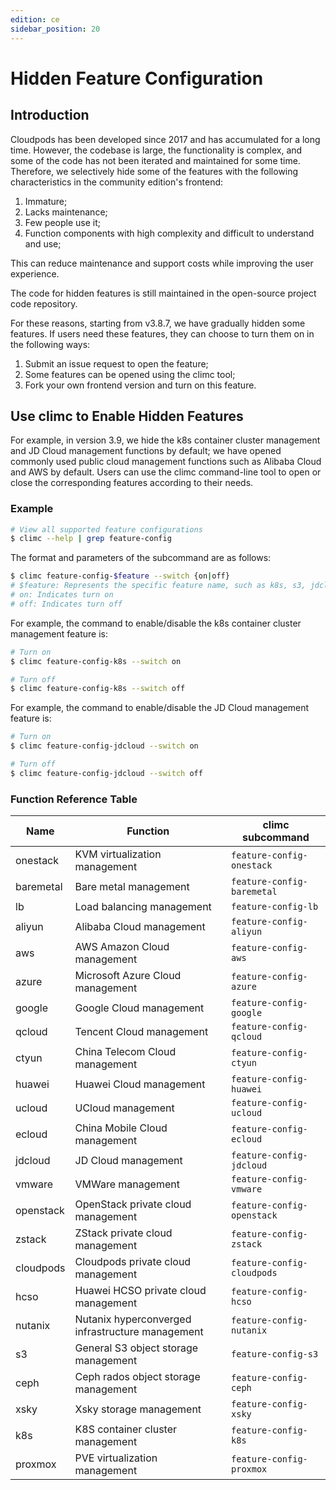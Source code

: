 ```yaml
---
edition: ce
sidebar_position: 20
---
```


# Hidden Feature Configuration

## Introduction

Cloudpods has been developed since 2017 and has accumulated for a long time. However, the codebase is large, the functionality is complex, and some of the code has not been iterated and maintained for some time. Therefore, we selectively hide some of the features with the following characteristics in the community edition's frontend:

1. Immature;
2. Lacks maintenance;
3. Few people use it;
4. Function components with high complexity and difficult to understand and use;

This can reduce maintenance and support costs while improving the user experience.

The code for hidden features is still maintained in the open-source project code repository.

For these reasons, starting from v3.8.7, we have gradually hidden some features. If users need these features, they can choose to turn them on in the following ways:

1. Submit an issue request to open the feature;
2. Some features can be opened using the climc tool;
3. Fork your own frontend version and turn on this feature.

## Use climc to Enable Hidden Features

For example, in version 3.9, we hide the k8s container cluster management and JD Cloud management functions by default; we have opened commonly used public cloud management functions such as Alibaba Cloud and AWS by default. Users can use the climc command-line tool to open or close the corresponding features according to their needs.

### Example

```bash
# View all supported feature configurations 
$ climc --help | grep feature-config
```

The format and parameters of the subcommand are as follows:

```bash
$ climc feature-config-$feature --switch {on|off}
# $feature: Represents the specific feature name, such as k8s, s3, jdcloud, etc.
# on: Indicates turn on
# off: Indicates turn off
```

For example, the command to enable/disable the k8s container cluster management feature is:

```bash
# Turn on
$ climc feature-config-k8s --switch on

# Turn off
$ climc feature-config-k8s --switch off
```

For example, the command to enable/disable the JD Cloud management feature is:

```bash
# Turn on
$ climc feature-config-jdcloud --switch on

# Turn off
$ climc feature-config-jdcloud --switch off
```

### Function Reference Table

| Name      | Function         | climc subcommand         |
|-----------|----------------------|--------------------------|
| onestack  | KVM virtualization management | `feature-config-onestack` |
| baremetal | Bare metal management | `feature-config-baremetal` |
| lb        | Load balancing management | `feature-config-lb` |
| aliyun    | Alibaba Cloud management | `feature-config-aliyun` |
| aws       | AWS Amazon Cloud management | `feature-config-aws` |
| azure     | Microsoft Azure Cloud management | `feature-config-azure` |
| google    | Google Cloud management | `feature-config-google` |
| qcloud    | Tencent Cloud management | `feature-config-qcloud` |
| ctyun     | China Telecom Cloud management | `feature-config-ctyun` |
| huawei    | Huawei Cloud management | `feature-config-huawei` |
| ucloud    | UCloud management | `feature-config-ucloud` |
| ecloud    | China Mobile Cloud management | `feature-config-ecloud` |
| jdcloud   | JD Cloud management | `feature-config-jdcloud` |
| vmware    | VMWare management | `feature-config-vmware` |
| openstack | OpenStack private cloud management | `feature-config-openstack` |
| zstack    | ZStack private cloud management | `feature-config-zstack` |
| cloudpods | Cloudpods private cloud management           | `feature-config-cloudpods` |
| hcso      | Huawei HCSO private cloud management         | `feature-config-hcso`      |
| nutanix   | Nutanix hyperconverged infrastructure management | `feature-config-nutanix` |
| s3        | General S3 object storage management         | `feature-config-s3`        |
| ceph      | Ceph rados object storage management         | `feature-config-ceph`      |
| xsky      | Xsky storage management                      | `feature-config-xsky`      |
| k8s       | K8S container cluster management             | `feature-config-k8s`       |
| proxmox   | PVE virtualization management                | `feature-config-proxmox`   |